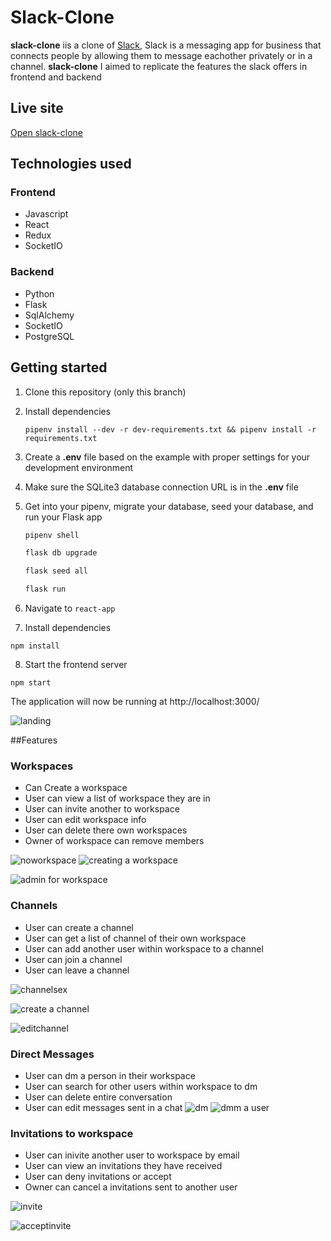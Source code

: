 # Slack-Clone 

**slack-clone** iis a clone of [Slack](https://slack.com), Slack is a messaging app for business that connects people by allowing them to message eachother privately or in a channel. **slack-clone** I aimed to replicate the features the slack offers in frontend and backend


## Live site
[Open slack-clone](https://slack-clone.onrender.com)


## Technologies used
### Frontend
* Javascript
* React
* Redux
* SocketIO

### Backend
 * Python
 * Flask
 * SqlAlchemy
 * SocketIO
 * PostgreSQL

## Getting started
1. Clone this repository (only this branch)

2. Install dependencies
      ```
      pipenv install --dev -r dev-requirements.txt && pipenv install -r requirements.txt
      ```

3. Create a **.env** file based on the example with proper settings for your
   development environment

4. Make sure the SQLite3 database connection URL is in the **.env** file

5. Get into your pipenv, migrate your database, seed your database, and run your Flask app

   ```bash
   pipenv shell
   ```

   ```bash
   flask db upgrade
   ```

   ```bash
   flask seed all
   ```

   ```bash
   flask run
   ```

6. Navigate to `react-app`

7. Install dependencies
```
npm install
```

8. Start the frontend server
```
npm start
```

The application will now be running at http://localhost:3000/


![landing](https://user-images.githubusercontent.com/90361430/207135465-17eac39a-a8ec-466c-ae8c-2ce073e89101.JPG)

##Features
### Workspaces
* Can Create a workspace
* User can view a list of workspace they are in
* User can invite another to workspace
* User can edit workspace info
* User can delete there own workspaces
* Owner of workspace can remove members

![noworkspace](https://user-images.githubusercontent.com/90361430/207135741-2c629626-ab63-4c75-9e8d-0fe790e7f7a6.JPG)
![creating a workspace](https://user-images.githubusercontent.com/90361430/207135921-cfed6ff3-b020-4c38-93e1-c12050f68c93.JPG)

![admin for workspace](https://user-images.githubusercontent.com/90361430/207136396-5391cc37-37e5-41a3-9da9-c015b84c3725.JPG)

### Channels
* User can create a channel
* User can get a list of channel of their own workspace
* User can add another user within workspace to a channel
* User can join a channel
* User can leave a channel

![channelsex](https://user-images.githubusercontent.com/90361430/207137684-b69236b6-ce21-45d6-a465-02db8cc87982.JPG)


![create a channel](https://user-images.githubusercontent.com/90361430/207136595-31583933-3671-4cee-973a-f334b1a6da18.JPG)

![editchannel](https://user-images.githubusercontent.com/90361430/207136700-b130b540-bd9d-4946-9ee3-1ddd7a37a361.JPG)


### Direct Messages
* User can dm a person in their workspace
* User can search for other users within workspace to dm
* User can delete entire conversation
* User can edit messages sent in a chat
![dm](https://user-images.githubusercontent.com/90361430/207136813-12487c7b-8a1d-4db8-afa5-82b182d1fe85.JPG)
![dmm a user](https://user-images.githubusercontent.com/90361430/207136997-37316f7a-052a-4f12-8577-8c56e21f1693.JPG)


### Invitations to workspace
* User can inivite another user to workspace by email
* User can view an invitations they have received
* User can deny invitations or accept
* Owner can cancel a invitations sent to another user

![invite](https://user-images.githubusercontent.com/90361430/207137105-81f373b0-35e1-44d6-9629-35e249b5024a.JPG)


![acceptinvite](https://user-images.githubusercontent.com/90361430/207137398-4a09e89c-98b5-4f2c-94dd-9d2afdf5bda9.JPG)

